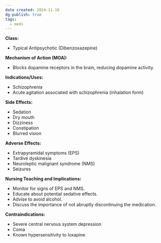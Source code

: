 ```yaml
---
date created: 2024-11-16
dg-publish: true
tags:
  - meds
---
```

**Class:**
- Typical Antipsychotic (Dibenzoxazepine)

**Mechanism of Action (MOA):**
- Blocks dopamine receptors in the brain, reducing dopamine activity.

**Indications/Uses:**
- Schizophrenia
- Acute agitation associated with schizophrenia (inhalation form)

**Side Effects:**
- Sedation
- Dry mouth
- Dizziness
- Constipation
- Blurred vision

**Adverse Effects:**
- Extrapyramidal symptoms (EPS)
- Tardive dyskinesia
- Neuroleptic malignant syndrome (NMS)
- Seizures

**Nursing Teaching and Implications:**
- Monitor for signs of EPS and NMS.
- Educate about potential sedative effects.
- Advise to avoid alcohol.
- Discuss the importance of not abruptly discontinuing the medication.

**Contraindications:**
- Severe central nervous system depression
- Coma
- Known hypersensitivity to loxapine